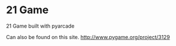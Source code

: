 # 21 Game
21 Game built with pyarcade

Can also be found on this site. http://www.pygame.org/project/3129
